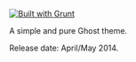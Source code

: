 [![Built with Grunt](https://cdn.gruntjs.com/builtwith.png)](http://gruntjs.com/)

A simple and pure Ghost theme.

Release date: April/May 2014.
